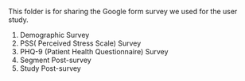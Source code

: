 This folder is for sharing the Google form survey we used for the user study.
1. Demographic Survey
2. PSS( Perceived Stress Scale) Survey
3. PHQ-9 (Patient Health Questionnaire) Survey
4. Segment Post-survey
5. Study Post-survey
